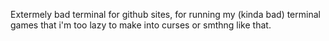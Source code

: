 Extermely bad terminal for github sites, for running my (kinda bad) terminal games that i'm too lazy to make into curses or smthng like that.
